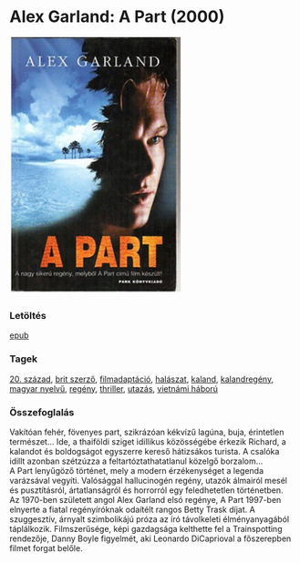 # <a name="id_1269">Alex Garland: A Part (2000)</a>
<img src="https://github.com/BercziSandor/calibre_lib/raw/main/libs/main/Alex%20Garland/A%20Part%20%281269%29/cover.jpg" alt="cover" width="300"/>

### Letöltés
[epub](https://github.com/BercziSandor/calibre_lib/raw/main/libs/main/Alex%20Garland/A%20Part%20%281269%29/A%20Part%20-%20Alex%20Garland.epub)

### Tagek
[20. század](https://github.com/berczisandor/calibre_lib/blob/main/main/_tags/20.%20sz%c3%a1zad.md), [brit szerző](https://github.com/berczisandor/calibre_lib/blob/main/main/_tags/brit%20szerz%c5%91.md), [filmadaptáció](https://github.com/berczisandor/calibre_lib/blob/main/main/_tags/filmadapt%c3%a1ci%c3%b3.md), [halászat](https://github.com/berczisandor/calibre_lib/blob/main/main/_tags/hal%c3%a1szat.md), [kaland](https://github.com/berczisandor/calibre_lib/blob/main/main/_tags/kaland.md), [kalandregény](https://github.com/berczisandor/calibre_lib/blob/main/main/_tags/kalandreg%c3%a9ny.md), [magyar nyelvű](https://github.com/berczisandor/calibre_lib/blob/main/main/_tags/magyar%20nyelv%c5%b1.md), [regény](https://github.com/berczisandor/calibre_lib/blob/main/main/_tags/reg%c3%a9ny.md), [thriller](https://github.com/berczisandor/calibre_lib/blob/main/main/_tags/thriller.md), [utazás](https://github.com/berczisandor/calibre_lib/blob/main/main/_tags/utaz%c3%a1s.md), [vietnámi háború](https://github.com/berczisandor/calibre_lib/blob/main/main/_tags/vietn%c3%a1mi%20h%c3%a1bor%c3%ba.md)

### Összefoglalás
<div>
<p>Vakítóan fehér, fövenyes part, szikrázóan kékvízű lagúna, buja, érintetlen természet… Ide, a thaiföldi sziget idillikus közösségébe érkezik Richard, a kalandot és boldogságot egyszerre kereső hátizsákos turista. A csalóka idillt azonban szétzúzza a feltartóztathatatlanul közelgő borzalom…<br>A Part lenyűgöző történet, mely a modern érzékenységet a legenda varázsával vegyíti. Valósággal hallucinogén regény, utazók álmairól mesél és pusztításról, ártatlanságról és horrorról egy feledhetetlen történetben.<br>Az 1970-ben született angol Alex Garland elsó regénye, A Part 1997-ben elnyerte a fiatal regényíróknak odaítélt rangos Betty Trask díjat. A szuggesztív, árnyalt szimbolikájú próza az író távolkeleti élményanyagából táplálkozik. Filmszerűsége, képi gazdagsága kelthette fel a Trainspotting rendezője, Danny Boyle figyelmét, aki Leonardo DiCaprioval a főszerepben filmet forgat belőle.</p></div>


